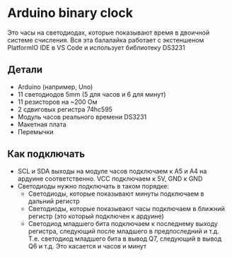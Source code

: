 # Arduino binary clock

Это часы на светодиодах, которые показывают время в двоичной системе счисления. Вся эта балалайка работает с экстеншеном PlatformIO IDE в VS Code и использует библиотеку DS3231

## Детали

* Arduino (например, Uno)
* 11 светодиодов 5mm (5 для часов и 6 для минут)
* 11 резисторов на ~200 Ом
* 2 сдвиговых регистра 74hc595
* Модуль часов реального времени DS3231
* Макетная плата
* Перемычки

## Как подключать

* SCL и SDA выходы на модуле часов подключаем к A5 и A4 на ардуине соответственно. VCC подключаем к 5V, GND к GND
* Светодиоды нужно подключать в таком порядке: 
  * Светодиоды, которые показывают минуты подключаем в дальний регистр
  * Светодиоды, которые показывают часы подключаем в ближний регистр (это который подключен к ардуине)
  * Светодиод младшего бита подключаем к последнему выходу регистра, следующий после младшего в предпоследний и т.д. Т.е. светодиод младшего бита в вывод Q7, следующий в вывод Q6 и т.д. Это касается и часов и минут
